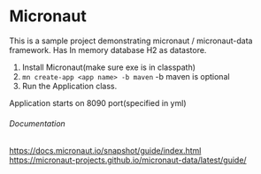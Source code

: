 # Micronaut 
 This is a sample project demonstrating micronaut / micronaut-data framework.
 Has In memory database H2 as datastore.
 
 1. Install Micronaut(make sure exe is in classpath)  
 2. `mn create-app <app name> -b maven` -b maven is optional
 3. Run the Application class.
 
 Application starts on 8090 port(specified in yml) 
 
######  Documentation
 
https://docs.micronaut.io/snapshot/guide/index.html  
https://micronaut-projects.github.io/micronaut-data/latest/guide/